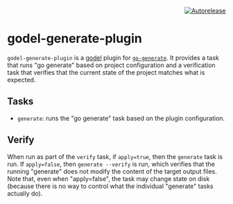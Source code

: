 <p align="right">
<a href="https://autorelease.general.dmz.palantir.tech/palantir/godel-generate-plugin"><img src="https://img.shields.io/badge/Perform%20an-Autorelease-success.svg" alt="Autorelease"></a>
</p>

godel-generate-plugin
=====================
`godel-generate-plugin` is a [godel](https://github.com/palantir/godel) plugin for [`go-generate`](https://github.com/palantir/go-generate).
It provides a task that runs "go generate" based on project configuration and a verification task that verifies that the
current state of the project matches what is expected. 

Tasks
-----
* `generate`: runs the "go generate" task based on the plugin configuration. 

Verify
------
When run as part of the `verify` task, if `apply=true`, then the `generate` task is run. If `apply=false`, then
`generate --verify` is run, which verifies that the running "generate" does not modify the content of the target output
files. Note that, even when "apply=false", the task may change state on disk (because there is no way to control what
the individual "generate" tasks actually do).
